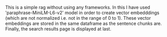 This is a simple rag without using any frameworks.
In this I have used 'paraphrase-MiniLM-L6-v2' model in order to create vector embedddings (which are not normalized i.e. not in the range of 0 to 1).
These vector embeddings are stored in the same dataframe as the sentence chunks are.
Finally, the search results page is displayed at last.
